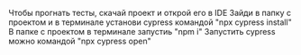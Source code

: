 Чтобы прогнать тесты, скачай проект и открой его в IDE
Зайди в папку с проектом и в терминале установи cypress командой "npx cypress install"
В папке с проектом в терминале запустиь "npm i"
Запустить cypress можно командой "npx cypress open"
